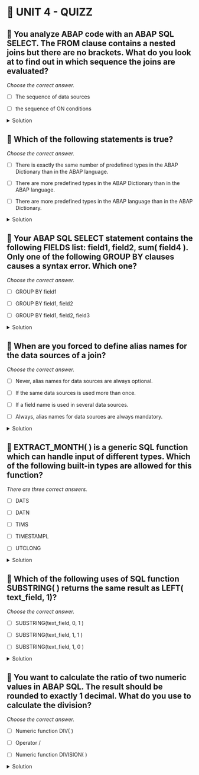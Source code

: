 # 🌸 UNIT 4 - QUIZZ

## 💮 You analyze ABAP code with an ABAP SQL SELECT. The FROM clause contains a nested joins but there are no brackets. What do you look at to find out in which sequence the joins are evaluated?

_Choose the correct answer._

- [ ] The sequence of data sources

- [ ] the sequence of ON conditions

<details>
  <summary>Solution</summary>

- [ ] The sequence of data sources

- [x] the sequence of ON conditions

</details>

## 💮 Which of the following statements is true?

_Choose the correct answer._

- [ ] There is exactly the same number of predefined types in the ABAP Dictionary than in the ABAP language.

- [ ] There are more predefined types in the ABAP Dictionary than in the ABAP language.

- [ ] There are more predefined types in the ABAP language than in the ABAP Dictionary.

<details>
  <summary>Solution</summary>

- [ ] There is exactly the same number of predefined types in the ABAP Dictionary than in the ABAP language.

- [x] There are more predefined types in the ABAP Dictionary than in the ABAP language.

- [ ] There are more predefined types in the ABAP language than in the ABAP Dictionary.

</details>

## 💮 Your ABAP SQL SELECT statement contains the following FIELDS list: field1, field2, sum( field4 ). Only one of the following GROUP BY clauses causes a syntax error. Which one?

_Choose the correct answer._

- [ ] GROUP BY field1

- [ ] GROUP BY field1, field2

- [ ] GROUP BY field1, field2, field3

<details>
  <summary>Solution</summary>

- [x] GROUP BY field1

- [ ] GROUP BY field1, field2

- [ ] GROUP BY field1, field2, field3

</details>

## 💮 When are you forced to define alias names for the data sources of a join?

_Choose the correct answer._

- [ ] Never, alias names for data sources are always optional.

- [ ] If the same data sources is used more than once.

- [ ] If a field name is used in several data sources.

- [ ] Always, alias names for data sources are always mandatory.

<details>
  <summary>Solution</summary>

- [ ] Never, alias names for data sources are always optional.

- [x] If the same data sources is used more than once.

- [ ] If a field name is used in several data sources.

- [ ] Always, alias names for data sources are always mandatory.

</details>

## 💮 EXTRACT_MONTH( ) is a generic SQL function which can handle input of different types. Which of the following built-in types are allowed for this function?

_There are three correct answers._

- [ ] DATS

- [ ] DATN

- [ ] TIMS

- [ ] TIMESTAMPL

- [ ] UTCLONG

<details>
  <summary>Solution</summary>

- [x] DATS

- [x] DATN

- [ ] TIMS

- [ ] TIMESTAMPL

- [x] UTCLONG

</details>

## 💮 Which of the following uses of SQL function SUBSTRING( ) returns the same result as LEFT( text_field, 1)?

_Choose the correct answer._

- [ ] SUBSTRING(text_field, 0, 1 )

- [ ] SUBSTRING(text_field, 1, 1 )

- [ ] SUBSTRING(text_field, 1, 0 )

<details>
  <summary>Solution</summary>

- [ ] SUBSTRING(text_field, 0, 1 )

- [x] SUBSTRING(text_field, 1, 1 )

- [ ] SUBSTRING(text_field, 1, 0 )

</details>

## 💮 You want to calculate the ratio of two numeric values in ABAP SQL. The result should be rounded to exactly 1 decimal. What do you use to calculate the division?

_Choose the correct answer._

- [ ] Numeric function DIV( )

- [ ] Operator /

- [ ] Numeric function DIVISION( )

<details>
  <summary>Solution</summary>

- [ ] Numeric function DIV( )

- [ ] Operator /

- [x] Numeric function DIVISION( )

</details>
